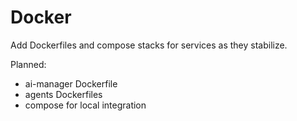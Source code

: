 # Docker

Add Dockerfiles and compose stacks for services as they stabilize.

Planned:
- ai-manager Dockerfile
- agents Dockerfiles
- compose for local integration

